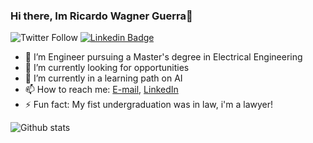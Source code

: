 ### Hi there, Im Ricardo Wagner Guerra👋

![Twitter Follow](https://img.shields.io/twitter/follow/cadoguerra?style=social)
[![Linkedin Badge](https://img.shields.io/badge/-View&nbsp;profile&nbsp;no&nbsp;LinkedIn-blue?style=flat-square&logo=Linkedin&logoColor=white&link=https://www.linkedin.com/in/guerraricardo/)](https://www.linkedin.com/in/guerraricardo/)

- 👯 I’m Engineer pursuing a Master's degree in Electrical Engineering
- 🔭 I’m currently looking for opportunities
- 🌱 I’m currently in a learning path on AI
- 📫 How to reach me: [E-mail](mailto:rwguerra@gmail.com), [LinkedIn](https://www.linkedin.com/in/guerraricardo/)
- ⚡ Fun fact: My fist undergraduation was in law, i'm a lawyer!

![Github stats](https://github-readme-stats.vercel.app/api?username=rwguerra)
